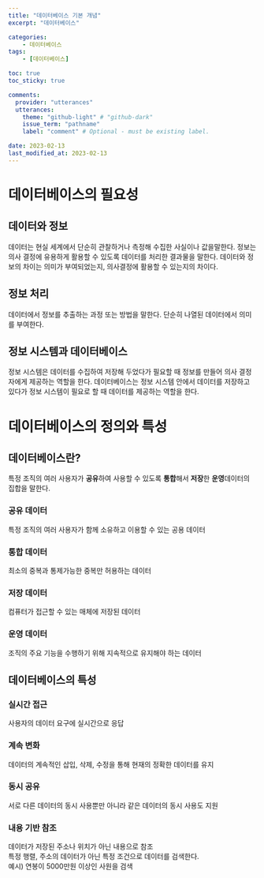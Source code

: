 ```yaml
---
title: "데이터베이스 기본 개념"
excerpt: "데이터베이스"

categories:
    - 데이터베이스
tags:
    - [데이터베이스]

toc: true
toc_sticky: true

comments:
  provider: "utterances"
  utterances:
    theme: "github-light" # "github-dark"
    issue_term: "pathname"
    label: "comment" # Optional - must be existing label.

date: 2023-02-13
last_modified_at: 2023-02-13
---
```

# 데이터베이스의 필요성

## 데이터와 정보
데이터는 현실 세계에서 단순히 관찰하거나 측정해 수집한 사실이나 값을말한다. 정보는 의사 결정에 유용하게 활용할 수 있도록 데이터를 처리한 결과물을 말한다. 데이터와 정보의 차이는 의미가 부여되었는지, 의사결정에 활용할 수 있는지의 차이다.  

## 정보 처리
데이터에서 정보를 추출하는 과정 또는 방법을 말한다. 단순히 나열된 데이터에서 의미를 부여한다.  

## 정보 시스템과 데이터베이스
정보 시스템은 데이터를 수집하여 저장해 두었다가 필요할 때 정보를 만들어 의사 결정자에게 제공하는 역할을 한다. 데이터베이스는 정보 시스템 안에서 데이터를 저장하고 있다가 정보 시스템이 필요로 할 때 데이터를 제공하는 역할을 한다.  


# 데이터베이스의 정의와 특성

## 데이터베이스란?
특정 조직의 여러 사용자가 **공유**하여 사용할 수 있도록 **통합**해서 **저장**한 **운영**데이터의 집합을 말한다.  

### 공유 데이터
특정 조직의 여러 사용자가 함께 소유하고 이용할 수 있는 공용 데이터
### 통합 데이터
최소의 중복과 통제가능한 중복만 허용하는 데이터
### 저장 데이터
컴퓨터가 접근할 수 있는 매체에 저장된 데이터
### 운영 데이터
조직의 주요 기능을 수행하기 위해 지속적으로 유지해야 하는 데이터

## 데이터베이스의 특성
### 실시간 접근
사용자의 데이터 요구에 실시간으로 응답
### 계속 변화
데이터의 계속적인 삽입, 삭제, 수정을 통해 현재의 정확한 데이터를 유지
### 동시 공유
서로 다른 데이터의 동시 사용뿐만 아니라 같은 데이터의 동시 사용도 지원
### 내용 기반 참조
데이터가 저장된 주소나 위치가 아닌 내용으로 참조  
특정 행렬, 주소의 데이터가 아닌 특정 조건으로 데이터를 검색한다.  
예시) 연봉이 5000만원 이상인 사원을 검색  

